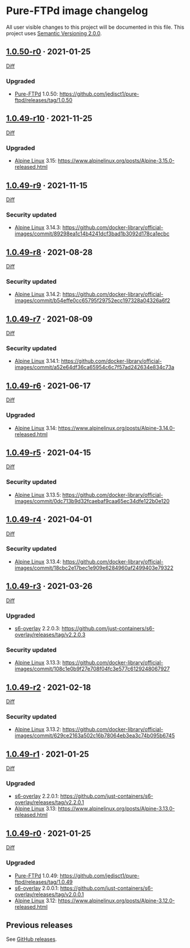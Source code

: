 Pure-FTPd image changelog
=========================

All user visible changes to this project will be documented in this file. This project uses [Semantic Versioning 2.0.0].




## [1.0.50-r0] · 2021-01-25
[1.0.50-r0]: /../../tree/1.0.50-r0

[Diff](/../../compare/1.0.49-r10...1.0.50-r0)

### Upgraded

- [Pure-FTPd] 1.0.50: <https://github.com/jedisct1/pure-ftpd/releases/tag/1.0.50>




## [1.0.49-r10] · 2021-11-25
[1.0.49-r10]: /../../tree/1.0.49-r10

[Diff](/../../compare/1.0.49-r9...1.0.49-r10)

### Upgraded

- [Alpine Linux] 3.15: <https://www.alpinelinux.org/posts/Alpine-3.15.0-released.html>




## [1.0.49-r9] · 2021-11-15
[1.0.49-r9]: /../../tree/1.0.49-r9

[Diff](/../../compare/1.0.49-r8...1.0.49-r9)

### Security updated

- [Alpine Linux] 3.14.3: <https://github.com/docker-library/official-images/commit/89298ea1c14b4241dcf3bad1b3092d178ca1ecbc>




## [1.0.49-r8] · 2021-08-28
[1.0.49-r8]: /../../tree/1.0.49-r8

[Diff](/../../compare/1.0.49-r7...1.0.49-r8)

### Security updated

- [Alpine Linux] 3.14.2: <https://github.com/docker-library/official-images/commit/b54effe0cc65795f29752ecc197328a04326a6f2>




## [1.0.49-r7] · 2021-08-09
[1.0.49-r7]: /../../tree/1.0.49-r7

[Diff](/../../compare/1.0.49-r6...1.0.49-r7)

### Security updated

- [Alpine Linux] 3.14.1: <https://github.com/docker-library/official-images/commit/a52e64df36ca65954c6c7f57ad242634e834c73a>




## [1.0.49-r6] · 2021-06-17
[1.0.49-r6]: /../../tree/1.0.49-r6

[Diff](/../../compare/1.0.49-r5...1.0.49-r6)

### Upgraded

- [Alpine Linux] 3.14: <https://www.alpinelinux.org/posts/Alpine-3.14.0-released.html>




## [1.0.49-r5] · 2021-04-15
[1.0.49-r5]: /../../tree/1.0.49-r5

[Diff](/../../compare/1.0.49-r4...1.0.49-r5)

### Security updated

- [Alpine Linux] 3.13.5: <https://github.com/docker-library/official-images/commit/0dc713b9d32fcaebaf9caa65ec34dfe122b0e120>




## [1.0.49-r4] · 2021-04-01
[1.0.49-r4]: /../../tree/1.0.49-r4

[Diff](/../../compare/1.0.49-r3...1.0.49-r4)

### Security updated

- [Alpine Linux] 3.13.4: <https://github.com/docker-library/official-images/commit/18cbc2e17bec1e909e6284960af2499403e79322>




## [1.0.49-r3] · 2021-03-26
[1.0.49-r3]: /../../tree/1.0.49-r3

[Diff](/../../compare/1.0.49-r2...1.0.49-r3)

### Upgraded

- [s6-overlay] 2.2.0.3: <https://github.com/just-containers/s6-overlay/releases/tag/v2.2.0.3>

### Security updated

- [Alpine Linux] 3.13.3: <https://github.com/docker-library/official-images/commit/108c1e0b9f27e708f04fc3e577c6129248067927>




## [1.0.49-r2] · 2021-02-18
[1.0.49-r2]: /../../tree/1.0.49-r2

[Diff](/../../compare/1.0.49-r1...1.0.49-r2)

### Security updated

- [Alpine Linux] 3.13.2: <https://github.com/docker-library/official-images/commit/629ce2163a502c16b78064eb3ea3c74b095b6745>




## [1.0.49-r1] · 2021-01-25
[1.0.49-r1]: /../../tree/1.0.49-r1

[Diff](/../../compare/1.0.49-r0...1.0.49-r1)

### Upgraded

- [s6-overlay] 2.2.0.1: <https://github.com/just-containers/s6-overlay/releases/tag/v2.2.0.1>
- [Alpine Linux] 3.13: <https://www.alpinelinux.org/posts/Alpine-3.13.0-released.html>




## [1.0.49-r0] · 2021-01-25
[1.0.49-r0]: /../../tree/1.0.49-r0

[Diff](/../../compare/1.0.48...1.0.49-r0)

### Upgraded

- [Pure-FTPd] 1.0.49: <https://github.com/jedisct1/pure-ftpd/releases/tag/1.0.49>
- [s6-overlay] 2.0.0.1: <https://github.com/just-containers/s6-overlay/releases/tag/v2.0.0.1>
- [Alpine Linux] 3.12: <https://www.alpinelinux.org/posts/Alpine-3.12.0-released.html>




## Previous releases

See [GitHub releases](/../../releases).





[Alpine Linux]: https://www.alpinelinux.org
[Pure-FTPd]: https://github.com/jedisct1/pure-ftpd
[s6-overlay]: https://github.com/just-containers/s6-overlay
[Semantic Versioning 2.0.0]: https://semver.org
